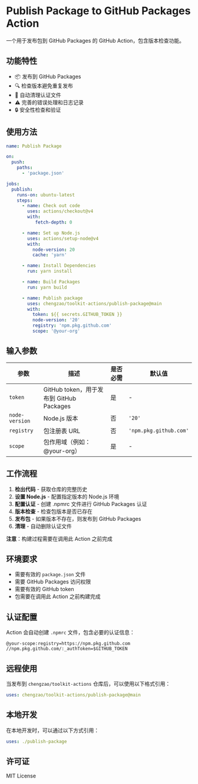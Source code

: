 # Publish Package to GitHub Packages Action

一个用于发布包到 GitHub Packages 的 GitHub Action，包含版本检查功能。

## 功能特性

- 📦 发布到 GitHub Packages
- 🔍 检查版本避免重复发布
- 🧹 自动清理认证文件
- ⚠️ 完善的错误处理和日志记录
- 🔒 安全性检查和验证

## 使用方法

```yaml
name: Publish Package

on:
  push:
    paths:
      - 'package.json'

jobs:
  publish:
    runs-on: ubuntu-latest
    steps:
      - name: Check out code
        uses: actions/checkout@v4
        with:
           fetch-depth: 0

      - name: Set up Node.js
        uses: actions/setup-node@v4
        with:
          node-version: 20
          cache: 'yarn'

      - name: Install Dependencies
        run: yarn install

      - name: Build Packages
        run: yarn build

      - name: Publish package
        uses: chengzao/toolkit-actions/publish-package@main
        with:
          token: ${{ secrets.GITHUB_TOKEN }}
          node-version: '20'
          registry: 'npm.pkg.github.com'
          scope: '@your-org'
```

## 输入参数

| 参数 | 描述 | 是否必需 | 默认值 |
|------|------|----------|--------|
| `token` | GitHub token，用于发布到 GitHub Packages | 是 | - |
| `node-version` | Node.js 版本 | 否 | `'20'` |
| `registry` | 包注册表 URL | 否 | `'npm.pkg.github.com'` |
| `scope` | 包作用域（例如：@your-org） | 是 | - |

## 工作流程

1. **检出代码** - 获取仓库的完整历史
2. **设置 Node.js** - 配置指定版本的 Node.js 环境
3. **配置认证** - 创建 .npmrc 文件进行 GitHub Packages 认证
4. **版本检查** - 检查包版本是否已存在
5. **发布包** - 如果版本不存在，则发布到 GitHub Packages
6. **清理** - 自动删除认证文件

**注意**：构建过程需要在调用此 Action 之前完成

## 环境要求

- 需要有效的 `package.json` 文件
- 需要 GitHub Packages 访问权限
- 需要有效的 GitHub token
- 包需要在调用此 Action 之前构建完成

## 认证配置

Action 会自动创建 `.npmrc` 文件，包含必要的认证信息：

```
@your-scope:registry=https://npm.pkg.github.com
//npm.pkg.github.com/:_authToken=$GITHUB_TOKEN
```

## 远程使用

当发布到 `chengzao/toolkit-actions` 仓库后，可以使用以下格式引用：

```yaml
uses: chengzao/toolkit-actions/publish-package@main
```

## 本地开发

在本地开发时，可以通过以下方式引用：

```yaml
uses: ./publish-package
```

## 许可证

MIT License